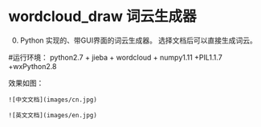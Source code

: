 # **wordcloud_draw 词云生成器**

0. Python 实现的、带GUI界面的词云生成器。
选择文档后可以直接生成词云。

#运行环境：
python2.7 + jieba + wordcloud + numpy1.11 +PIL1.1.7 +wxPython2.8

效果如图：
```
![中文文档](images/cn.jpg)

![英文文档](images/en.jpg)
```

